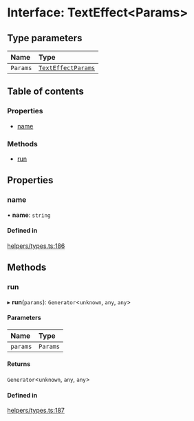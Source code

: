 # Interface: TextEffect\<Params\>

## Type parameters

| Name | Type |
| :------ | :------ |
| `Params` | [`TextEffectParams`](../modules.md#texteffectparams) |

## Table of contents

### Properties

- [name](TextEffect.md#name)

### Methods

- [run](TextEffect.md#run)

## Properties

### name

• **name**: `string`

#### Defined in

[helpers/types.ts:186](https://github.com/ncounterspecialist/twick/blob/076b5b2d4006b7835e1bf4168731258cbc34771f/packages/visualizer/src/helpers/types.ts#L186)

## Methods

### run

▸ **run**(`params`): `Generator`\<`unknown`, `any`, `any`\>

#### Parameters

| Name | Type |
| :------ | :------ |
| `params` | `Params` |

#### Returns

`Generator`\<`unknown`, `any`, `any`\>

#### Defined in

[helpers/types.ts:187](https://github.com/ncounterspecialist/twick/blob/076b5b2d4006b7835e1bf4168731258cbc34771f/packages/visualizer/src/helpers/types.ts#L187)
